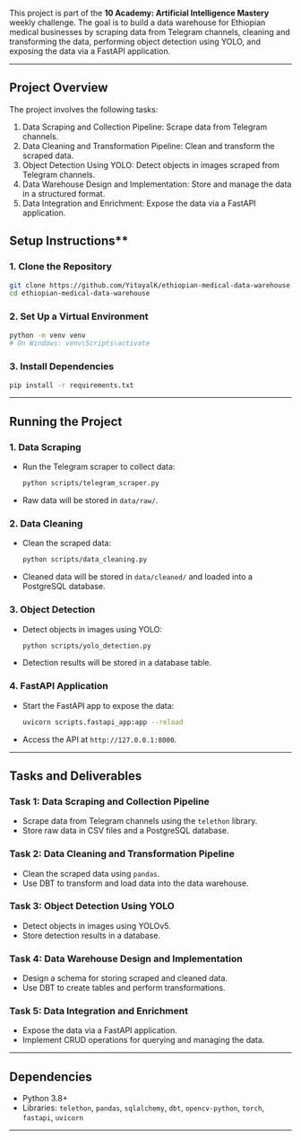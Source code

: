 This project is part of the **10 Academy: Artificial Intelligence Mastery** weekly challenge. The goal is to build a data warehouse for Ethiopian medical businesses by scraping data from Telegram channels, cleaning and transforming the data, performing object detection using YOLO, and exposing the data via a FastAPI application.

---

## Project Overview
The project involves the following tasks:
1. Data Scraping and Collection Pipeline: Scrape data from Telegram channels.
2. Data Cleaning and Transformation Pipeline: Clean and transform the scraped data.
3. Object Detection Using YOLO: Detect objects in images scraped from Telegram channels.
4. Data Warehouse Design and Implementation: Store and manage the data in a structured format.
5. Data Integration and Enrichment: Expose the data via a FastAPI application.

## Setup Instructions**

### **1. Clone the Repository**
```bash
git clone https://github.com/YitayalK/ethiopian-medical-data-warehouse.git
cd ethiopian-medical-data-warehouse
```

### **2. Set Up a Virtual Environment**
```bash
python -m venv venv
# On Windows: venv\Scripts\activate
```

### **3. Install Dependencies**
```bash
pip install -r requirements.txt
```

---
## **Running the Project**

### **1. Data Scraping**
- Run the Telegram scraper to collect data:
  ```bash
  python scripts/telegram_scraper.py
  ```
- Raw data will be stored in `data/raw/`.

### **2. Data Cleaning**
- Clean the scraped data:
  ```bash
  python scripts/data_cleaning.py
  ```
- Cleaned data will be stored in `data/cleaned/` and loaded into a PostgreSQL database.

### **3. Object Detection**
- Detect objects in images using YOLO:
  ```bash
  python scripts/yolo_detection.py
  ```
- Detection results will be stored in a database table.

### **4. FastAPI Application**
- Start the FastAPI app to expose the data:
  ```bash
  uvicorn scripts.fastapi_app:app --reload
  ```
- Access the API at `http://127.0.0.1:8000`.

---

## **Tasks and Deliverables**

### **Task 1: Data Scraping and Collection Pipeline**
- Scrape data from Telegram channels using the `telethon` library.
- Store raw data in CSV files and a PostgreSQL database.

### **Task 2: Data Cleaning and Transformation Pipeline**
- Clean the scraped data using `pandas`.
- Use DBT to transform and load data into the data warehouse.

### **Task 3: Object Detection Using YOLO**
- Detect objects in images using YOLOv5.
- Store detection results in a database.

### **Task 4: Data Warehouse Design and Implementation**
- Design a schema for storing scraped and cleaned data.
- Use DBT to create tables and perform transformations.

### **Task 5: Data Integration and Enrichment**
- Expose the data via a FastAPI application.
- Implement CRUD operations for querying and managing the data.

---

## **Dependencies**
- Python 3.8+
- Libraries: `telethon`, `pandas`, `sqlalchemy`, `dbt`, `opencv-python`, `torch`, `fastapi`, `uvicorn`

---
